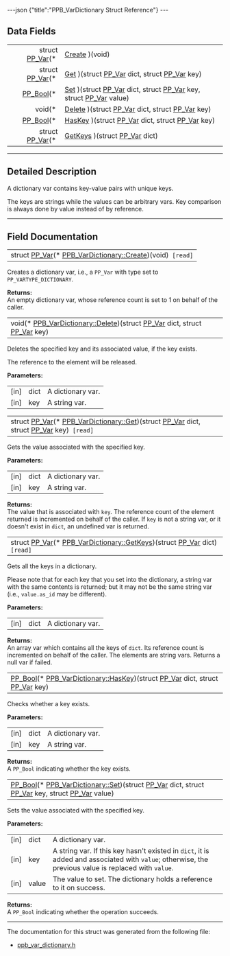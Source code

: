 ---json {"title":"PPB\_VarDictionary Struct Reference"} ---

Data Fields
-----------

<table><tbody><tr class="odd"><td style="text-align: right;">struct <a href="/docs/native-client/pepper_dev/c/struct_p_p___var/" class="el">PP_Var</a>(* </td><td><a href="/docs/native-client/pepper_dev/c/struct_p_p_b___var_dictionary__1__0#a1fad06939f6d2c711a319d6b984f45f5" class="el">Create</a> )(void)</td></tr><tr class="even"><td style="text-align: right;">struct <a href="/docs/native-client/pepper_dev/c/struct_p_p___var/" class="el">PP_Var</a>(* </td><td><a href="/docs/native-client/pepper_dev/c/struct_p_p_b___var_dictionary__1__0#ac078e850f04e097ee67cefc3a475ec77" class="el">Get</a> )(struct <a href="/docs/native-client/pepper_dev/c/struct_p_p___var/" class="el">PP_Var</a> dict, struct <a href="/docs/native-client/pepper_dev/c/struct_p_p___var/" class="el">PP_Var</a> key)</td></tr><tr class="odd"><td style="text-align: right;"><a href="/docs/native-client/pepper_dev/c/group___enums#ga4f272d99be14aacafe08dfd4ef830918" class="el">PP_Bool</a>(* </td><td><a href="/docs/native-client/pepper_dev/c/struct_p_p_b___var_dictionary__1__0#a8af80f44eaab36b5c8bc670be405dc21" class="el">Set</a> )(struct <a href="/docs/native-client/pepper_dev/c/struct_p_p___var/" class="el">PP_Var</a> dict, struct <a href="/docs/native-client/pepper_dev/c/struct_p_p___var/" class="el">PP_Var</a> key, struct <a href="/docs/native-client/pepper_dev/c/struct_p_p___var/" class="el">PP_Var</a> value)</td></tr><tr class="even"><td style="text-align: right;">void(* </td><td><a href="/docs/native-client/pepper_dev/c/struct_p_p_b___var_dictionary__1__0#a2df16916e3bd3ecc2de6e27100bb71db" class="el">Delete</a> )(struct <a href="/docs/native-client/pepper_dev/c/struct_p_p___var/" class="el">PP_Var</a> dict, struct <a href="/docs/native-client/pepper_dev/c/struct_p_p___var/" class="el">PP_Var</a> key)</td></tr><tr class="odd"><td style="text-align: right;"><a href="/docs/native-client/pepper_dev/c/group___enums#ga4f272d99be14aacafe08dfd4ef830918" class="el">PP_Bool</a>(* </td><td><a href="/docs/native-client/pepper_dev/c/struct_p_p_b___var_dictionary__1__0#a2b7c0b449352d77b0c36c2bdb270eb9a" class="el">HasKey</a> )(struct <a href="/docs/native-client/pepper_dev/c/struct_p_p___var/" class="el">PP_Var</a> dict, struct <a href="/docs/native-client/pepper_dev/c/struct_p_p___var/" class="el">PP_Var</a> key)</td></tr><tr class="even"><td style="text-align: right;">struct <a href="/docs/native-client/pepper_dev/c/struct_p_p___var/" class="el">PP_Var</a>(* </td><td><a href="/docs/native-client/pepper_dev/c/struct_p_p_b___var_dictionary__1__0#ab481ddec5b69bf964b63e859decc1e97" class="el">GetKeys</a> )(struct <a href="/docs/native-client/pepper_dev/c/struct_p_p___var/" class="el">PP_Var</a> dict)</td></tr></tbody></table>

------------------------------------------------------------------------

<span id="details" class="anchor" style="margin: 0;"></span>

Detailed Description
--------------------

A dictionary var contains key-value pairs with unique keys.

The keys are strings while the values can be arbitrary vars. Key comparison is always done by value instead of by reference.

------------------------------------------------------------------------

Field Documentation
-------------------

<span id="a1fad06939f6d2c711a319d6b984f45f5" class="anchor" style="margin: 0;"></span>

<table><tbody><tr class="odd"><td>struct <a href="/docs/native-client/pepper_dev/c/struct_p_p___var/" class="el">PP_Var</a>(* <a href="/docs/native-client/pepper_dev/c/struct_p_p_b___var_dictionary__1__0#a1fad06939f6d2c711a319d6b984f45f5" class="el">PPB_VarDictionary::Create</a>)(void)<code> [read]</code></td></tr></tbody></table>

Creates a dictionary var, i.e., a `PP_Var` with type set to `PP_VARTYPE_DICTIONARY`.

**Returns:**  
An empty dictionary var, whose reference count is set to 1 on behalf of the caller.

<span id="a2df16916e3bd3ecc2de6e27100bb71db" class="anchor" style="margin: 0;"></span>

<table><tbody><tr class="odd"><td>void(* <a href="/docs/native-client/pepper_dev/c/struct_p_p_b___var_dictionary__1__0#a2df16916e3bd3ecc2de6e27100bb71db" class="el">PPB_VarDictionary::Delete</a>)(struct <a href="/docs/native-client/pepper_dev/c/struct_p_p___var/" class="el">PP_Var</a> dict, struct <a href="/docs/native-client/pepper_dev/c/struct_p_p___var/" class="el">PP_Var</a> key)</td></tr></tbody></table>

Deletes the specified key and its associated value, if the key exists.

The reference to the element will be released.

**Parameters:**  
<table><tbody><tr class="odd"><td>[in]</td><td>dict</td><td>A dictionary var.</td></tr><tr class="even"><td>[in]</td><td>key</td><td>A string var.</td></tr></tbody></table>

<span id="ac078e850f04e097ee67cefc3a475ec77" class="anchor" style="margin: 0;"></span>

<table><tbody><tr class="odd"><td>struct <a href="/docs/native-client/pepper_dev/c/struct_p_p___var/" class="el">PP_Var</a>(* <a href="/docs/native-client/pepper_dev/c/struct_p_p_b___var_dictionary__1__0#ac078e850f04e097ee67cefc3a475ec77" class="el">PPB_VarDictionary::Get</a>)(struct <a href="/docs/native-client/pepper_dev/c/struct_p_p___var/" class="el">PP_Var</a> dict, struct <a href="/docs/native-client/pepper_dev/c/struct_p_p___var/" class="el">PP_Var</a> key)<code> [read]</code></td></tr></tbody></table>

Gets the value associated with the specified key.

**Parameters:**  
<table><tbody><tr class="odd"><td>[in]</td><td>dict</td><td>A dictionary var.</td></tr><tr class="even"><td>[in]</td><td>key</td><td>A string var.</td></tr></tbody></table>

<!-- -->

**Returns:**  
The value that is associated with `key`. The reference count of the element returned is incremented on behalf of the caller. If `key` is not a string var, or it doesn't exist in `dict`, an undefined var is returned.

<span id="ab481ddec5b69bf964b63e859decc1e97" class="anchor" style="margin: 0;"></span>

<table><tbody><tr class="odd"><td>struct <a href="/docs/native-client/pepper_dev/c/struct_p_p___var/" class="el">PP_Var</a>(* <a href="/docs/native-client/pepper_dev/c/struct_p_p_b___var_dictionary__1__0#ab481ddec5b69bf964b63e859decc1e97" class="el">PPB_VarDictionary::GetKeys</a>)(struct <a href="/docs/native-client/pepper_dev/c/struct_p_p___var/" class="el">PP_Var</a> dict)<code> [read]</code></td></tr></tbody></table>

Gets all the keys in a dictionary.

Please note that for each key that you set into the dictionary, a string var with the same contents is returned; but it may not be the same string var (i.e., `value.as_id` may be different).

**Parameters:**  
<table><tbody><tr class="odd"><td>[in]</td><td>dict</td><td>A dictionary var.</td></tr></tbody></table>

<!-- -->

**Returns:**  
An array var which contains all the keys of `dict`. Its reference count is incremented on behalf of the caller. The elements are string vars. Returns a null var if failed.

<span id="a2b7c0b449352d77b0c36c2bdb270eb9a" class="anchor" style="margin: 0;"></span>

<table><tbody><tr class="odd"><td><a href="/docs/native-client/pepper_dev/c/group___enums#ga4f272d99be14aacafe08dfd4ef830918" class="el">PP_Bool</a>(* <a href="/docs/native-client/pepper_dev/c/struct_p_p_b___var_dictionary__1__0#a2b7c0b449352d77b0c36c2bdb270eb9a" class="el">PPB_VarDictionary::HasKey</a>)(struct <a href="/docs/native-client/pepper_dev/c/struct_p_p___var/" class="el">PP_Var</a> dict, struct <a href="/docs/native-client/pepper_dev/c/struct_p_p___var/" class="el">PP_Var</a> key)</td></tr></tbody></table>

Checks whether a key exists.

**Parameters:**  
<table><tbody><tr class="odd"><td>[in]</td><td>dict</td><td>A dictionary var.</td></tr><tr class="even"><td>[in]</td><td>key</td><td>A string var.</td></tr></tbody></table>

<!-- -->

**Returns:**  
A `PP_Bool` indicating whether the key exists.

<span id="a8af80f44eaab36b5c8bc670be405dc21" class="anchor" style="margin: 0;"></span>

<table><tbody><tr class="odd"><td><a href="/docs/native-client/pepper_dev/c/group___enums#ga4f272d99be14aacafe08dfd4ef830918" class="el">PP_Bool</a>(* <a href="/docs/native-client/pepper_dev/c/struct_p_p_b___var_dictionary__1__0#a8af80f44eaab36b5c8bc670be405dc21" class="el">PPB_VarDictionary::Set</a>)(struct <a href="/docs/native-client/pepper_dev/c/struct_p_p___var/" class="el">PP_Var</a> dict, struct <a href="/docs/native-client/pepper_dev/c/struct_p_p___var/" class="el">PP_Var</a> key, struct <a href="/docs/native-client/pepper_dev/c/struct_p_p___var/" class="el">PP_Var</a> value)</td></tr></tbody></table>

Sets the value associated with the specified key.

**Parameters:**  
<table><tbody><tr class="odd"><td>[in]</td><td>dict</td><td>A dictionary var.</td></tr><tr class="even"><td>[in]</td><td>key</td><td>A string var. If this key hasn't existed in <code>dict</code>, it is added and associated with <code>value</code>; otherwise, the previous value is replaced with <code>value</code>.</td></tr><tr class="odd"><td>[in]</td><td>value</td><td>The value to set. The dictionary holds a reference to it on success.</td></tr></tbody></table>

<!-- -->

**Returns:**  
A `PP_Bool` indicating whether the operation succeeds.

------------------------------------------------------------------------

The documentation for this struct was generated from the following file:

-   <a href="/docs/native-client/pepper_dev/c/ppb__var__dictionary_8h/" class="el">ppb_var_dictionary.h</a>
